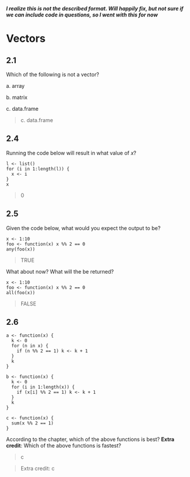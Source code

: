 ***I realize this is not the described format. Will happily fix, but not sure if we can include code in questions, so I went with this for now***

# Vectors

## 2.1

Which of the following is not a vector?

a. array

b. matrix

c. data.frame

> c. data.frame


## 2.4

Running the code below will result in what value of *x*?

```{r}
l <- list()
for (i in 1:length(l)) {
  x <- i
}
x
```

> 0


## 2.5

Given the code below, what would you expect the output to be?

```{r}
x <- 1:10
foo <- function(x) x %% 2 == 0
any(foo(x))
```

> TRUE

What about now? What will the be returned?

```{r}
x <- 1:10
foo <- function(x) x %% 2 == 0
all(foo(x))
```

> FALSE

## 2.6

```{r}
a <- function(x) {
  k <- 0
  for (n in x) {
    if (n %% 2 == 1) k <- k + 1
  }
  k
}

b <- function(x) {
  k <- 0
  for (i in 1:length(x)) {
    if (x[i] %% 2 == 1) k <- k + 1
  }
  k
}

c <- function(x) {
  sum(x %% 2 == 1)
}
```

According to the chapter, which of the above functions is best? **Extra credit**: Which of the above functions is fastest?


> c

> Extra credit: c

